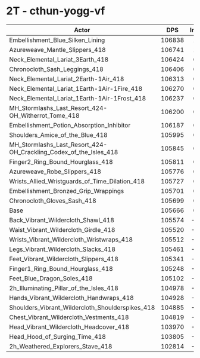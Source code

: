 # 2T - cthun-yogg-vf
| Actor | DPS | Increase |
|---|:---:|:---:|
|Embellishment_Blue_Silken_Lining|106838|1.11%|
|Azureweave_Mantle_Slippers_418|106741|1.02%|
|Neck_Elemental_Lariat_3Earth_418|106424|0.72%|
|Chronocloth_Sash_Leggings_418|106406|0.70%|
|Neck_Elemental_Lariat_2Earth-1Air_418|106313|0.61%|
|Neck_Elemental_Lariat_1Earth-1Air-1Fire_418|106270|0.57%|
|Neck_Elemental_Lariat_1Earth-1Air-1Frost_418|106237|0.54%|
|MH_Stormlashs_Last_Resort_424-OH_Witherrot_Tome_418|106200|0.50%|
|Embellishment_Potion_Absorption_Inhibitor|106187|0.49%|
|Shoulders_Amice_of_the_Blue_418|105995|0.31%|
|MH_Stormlashs_Last_Resort_424-OH_Crackling_Codex_of_the_Isles_418|105845|0.17%|
|Finger2_Ring_Bound_Hourglass_418|105811|0.14%|
|Azureweave_Robe_Slippers_418|105776|0.10%|
|Wrists_Allied_Wristguards_of_Time_Dilation_418|105727|0.06%|
|Embellishment_Bronzed_Grip_Wrappings|105701|0.03%|
|Chronocloth_Gloves_Sash_418|105699|0.03%|
|Base|105666|0.00%|
|Back_Vibrant_Wildercloth_Shawl_418|105574|-0.09%|
|Waist_Vibrant_Wildercloth_Girdle_418|105520|-0.14%|
|Wrists_Vibrant_Wildercloth_Wristwraps_418|105512|-0.15%|
|Legs_Vibrant_Wildercloth_Slacks_418|105461|-0.19%|
|Feet_Vibrant_Wildercloth_Slippers_418|105341|-0.31%|
|Finger1_Ring_Bound_Hourglass_418|105248|-0.40%|
|Feet_Blue_Dragon_Soles_418|105102|-0.53%|
|2h_Illuminating_Pillar_of_the_Isles_418|104978|-0.65%|
|Hands_Vibrant_Wildercloth_Handwraps_418|104928|-0.70%|
|Shoulders_Vibrant_Wildercloth_Shoulderspikes_418|104885|-0.74%|
|Chest_Vibrant_Wildercloth_Vestments_418|104819|-0.80%|
|Head_Vibrant_Wildercloth_Headcover_418|103970|-1.61%|
|Head_Hood_of_Surging_Time_418|103805|-1.76%|
|2h_Weathered_Explorers_Stave_418|102814|-2.70%|
